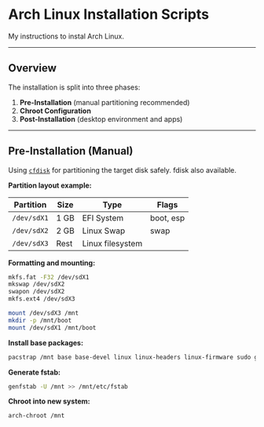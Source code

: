 # Arch Linux Installation Scripts

My instructions to instal Arch Linux.

---

## Overview

The installation is split into three phases:

1. **Pre-Installation** (manual partitioning recommended)
2. **Chroot Configuration**
3. **Post-Installation** (desktop environment and apps)

---

## Pre-Installation (Manual)

Using [`cfdisk`](https://man.archlinux.org/man/cfdisk.8) for partitioning the target disk safely. fdisk also available.

**Partition layout example:**

| Partition | Size   | Type             | Flags       |
| --------- | ------ | ---------------- | ----------- |
| `/dev/sdX1` | 1 GB   | EFI System       | boot, esp   |
| `/dev/sdX2` | 2 GB   | Linux Swap       | swap        |
| `/dev/sdX3` | Rest   | Linux filesystem |             |

**Formatting and mounting:**

```bash
mkfs.fat -F32 /dev/sdX1
mkswap /dev/sdX2
swapon /dev/sdX2
mkfs.ext4 /dev/sdX3

mount /dev/sdX3 /mnt
mkdir -p /mnt/boot
mount /dev/sdX1 /mnt/boot
```

**Install base packages:**
```bash
pacstrap /mnt base base-devel linux linux-headers linux-firmware sudo grub neovim curl git wget
```

**Generate fstab:**
```bash
genfstab -U /mnt >> /mnt/etc/fstab
```

**Chroot into new system:**
```bash
arch-chroot /mnt
```
